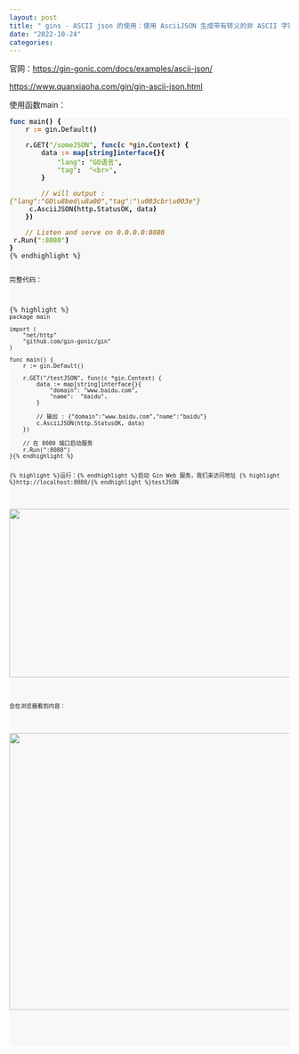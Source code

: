 ```yaml
---
layout: post
title: " gins - ASCII json 的使用：使用 AsciiJSON 生成带有转义的非 ASCII 字符的纯 ASCII JSON。"
date: "2022-10-24"
categories: 
---
```

<p>官网：<a href="https://gin-gonic.com/docs/examples/ascii-json/">https://gin-gonic.com/docs/examples/ascii-json/</a></p>

<p><a href="https://www.quanxiaoha.com/gin/gin-ascii-json.html">https://www.quanxiaoha.com/gin/gin-ascii-json.html</a></p>

<p>使用函数main：</p>

<pre style="background-color:#f8f8f8;-moz-tab-size:4;-o-tab-size:4;tab-size:4">
<code class="language-go" data-lang="go"><span style="color:#204a87;font-weight:700">func</span> <span style="color:#000">main</span><span style="color:#000;font-weight:700">()</span> <span style="color:#000;font-weight:700">{</span>
	<span style="color:#000">r</span> <span style="color:#ce5c00;font-weight:700">:=</span> <span style="color:#000">gin</span><span style="color:#000;font-weight:700">.</span><span style="color:#000">Default</span><span style="color:#000;font-weight:700">()</span>

	<span style="color:#000">r</span><span style="color:#000;font-weight:700">.</span><span style="color:#000">GET</span><span style="color:#000;font-weight:700">(</span><span style="color:#4e9a06">&quot;/someJSON&quot;</span><span style="color:#000;font-weight:700">,</span> <span style="color:#204a87;font-weight:700">func</span><span style="color:#000;font-weight:700">(</span><span style="color:#000">c</span> <span style="color:#ce5c00;font-weight:700">*</span><span style="color:#000">gin</span><span style="color:#000;font-weight:700">.</span><span style="color:#000">Context</span><span style="color:#000;font-weight:700">)</span> <span style="color:#000;font-weight:700">{</span>
		<span style="color:#000">data</span> <span style="color:#ce5c00;font-weight:700">:=</span> <span style="color:#204a87;font-weight:700">map</span><span style="color:#000;font-weight:700">[</span><span style="color:#204a87;font-weight:700">string</span><span style="color:#000;font-weight:700">]</span><span style="color:#204a87;font-weight:700">interface</span><span style="color:#000;font-weight:700">{}{</span>
			<span style="color:#4e9a06">&quot;lang&quot;</span><span style="color:#000;font-weight:700">:</span> <span style="color:#4e9a06">&quot;GO语言&quot;</span><span style="color:#000;font-weight:700">,</span>
			<span style="color:#4e9a06">&quot;tag&quot;</span><span style="color:#000;font-weight:700">:</span>  <span style="color:#4e9a06">&quot;&lt;br&gt;&quot;</span><span style="color:#000;font-weight:700">,</span>
		<span style="color:#000;font-weight:700">}</span>

		<span style="color:#8f5902;font-style:italic">// will output : {&quot;lang&quot;:&quot;GO\u8bed\u8a00&quot;,&quot;tag&quot;:&quot;\u003cbr\u003e&quot;}
</span>		<span style="color:#000">c</span><span style="color:#000;font-weight:700">.</span><span style="color:#000">AsciiJSON</span><span style="color:#000;font-weight:700">(</span><span style="color:#000">http</span><span style="color:#000;font-weight:700">.</span><span style="color:#000">StatusOK</span><span style="color:#000;font-weight:700">,</span> <span style="color:#000">data</span><span style="color:#000;font-weight:700">)</span>
	<span style="color:#000;font-weight:700">})</span>

	<span style="color:#8f5902;font-style:italic">// Listen and serve on 0.0.0.0:8080
</span>	<span style="color:#000">r</span><span style="color:#000;font-weight:700">.</span><span style="color:#000">Run</span><span style="color:#000;font-weight:700">(</span><span style="color:#4e9a06">&quot;:8080&quot;</span><span style="color:#000;font-weight:700">)</span>
<span style="color:#000;font-weight:700">}</span>
{% endhighlight %}

<p>完整代码：</p>

{% highlight %}
<code class="language-go hljs"><span class="hljs-keyword">package</span> main

<span class="hljs-keyword">import</span> (
	<span class="hljs-string">&quot;net/http&quot;</span>
	<span class="hljs-string">&quot;github.com/gin-gonic/gin&quot;</span>
)

<span class="hljs-function"><span class="hljs-keyword">func</span> <span class="hljs-title">main</span><span class="hljs-params">()</span></span> {
	r := gin.Default()

	r.GET(<span class="hljs-string">&quot;/testJSON&quot;</span>, <span class="hljs-function"><span class="hljs-keyword">func</span><span class="hljs-params">(c *gin.Context)</span></span> {
		data := <span class="hljs-keyword">map</span>[<span class="hljs-keyword">string</span>]<span class="hljs-keyword">interface</span>{}{
			<span class="hljs-string">&quot;domain&quot;</span>: <span class="hljs-string">&quot;www.baidu.com&quot;</span>,
			<span class="hljs-string">&quot;name&quot;</span>:  <span class="hljs-string">&quot;baidu&quot;</span>,
		}

		<span class="hljs-comment">// 输出 : {&quot;domain&quot;:&quot;www.baidu.com&quot;,&quot;name&quot;:&quot;baidu&quot;}</span>
		c.AsciiJSON(http.StatusOK, data)
	})

	<span class="hljs-comment">// 在 8080 端口启动服务</span>
	r.Run(<span class="hljs-string">&quot;:8080&quot;</span>)
}{% endhighlight %}

<p>{% highlight %}运行：{% endhighlight %}启动 Gin Web 服务，我们来访问地址 {% highlight %}http://localhost:8080/{% endhighlight %}testJSON</p>

<p><img height="303" src="/uploads/ckeditor/pictures/607/image-20221024172853-1.png" width="1519" /></p>

<p>会在浏览器看到内容：</p>

<p><img height="497" src="/uploads/ckeditor/pictures/608/image-20221024173023-2.png" width="807" /></p>

